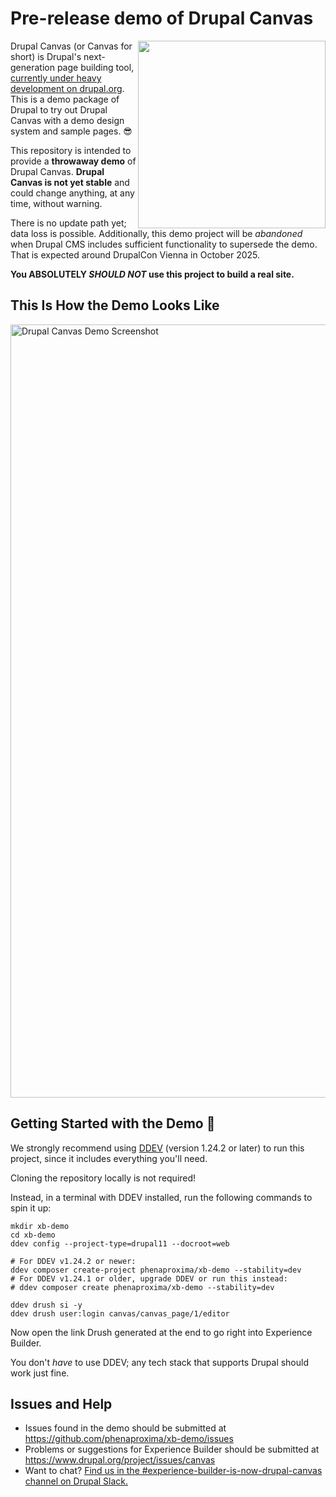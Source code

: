 # Pre-release demo of Drupal Canvas

<img src="https://github.com/user-attachments/assets/c7c3283b-2580-4434-8cce-771cb02aa1f7" width="300" align="right" />

Drupal Canvas (or Canvas for short) is Drupal's next-generation page building tool, [currently under heavy development on drupal.org](https://www.drupal.org/project/canvas). This is a demo package of Drupal to try out Drupal Canvas with a demo design system and sample pages. 😎

This repository is intended to provide a **throwaway demo** of Drupal Canvas. **Drupal Canvas is not yet stable** and could change anything, at any time, without warning. 

There is no update path yet; data loss is possible. Additionally, this demo project will be _abandoned_ when Drupal CMS includes sufficient functionality to supersede the demo. That is expected around DrupalCon Vienna in October 2025. 

**You ABSOLUTELY _SHOULD NOT_ use this project to build a real site.**

## This Is How the Demo Looks Like

<img width="1912" height="1237" alt="Drupal Canvas Demo Screenshot" src="https://github.com/user-attachments/assets/560cfd6a-3427-4afd-aeb0-d9c6fea0cd5e" />

## Getting Started with the Demo 🚀

We strongly recommend using [DDEV](https://ddev.com/get-started/) (version 1.24.2 or later) to run this project, since it includes everything you'll need.

Cloning the repository locally is not required!

Instead, in a terminal with DDEV installed, run the following commands to spin it up:

```shell
mkdir xb-demo
cd xb-demo
ddev config --project-type=drupal11 --docroot=web

# For DDEV v1.24.2 or newer:
ddev composer create-project phenaproxima/xb-demo --stability=dev
# For DDEV v1.24.1 or older, upgrade DDEV or run this instead:
# ddev composer create phenaproxima/xb-demo --stability=dev

ddev drush si -y
ddev drush user:login canvas/canvas_page/1/editor
```

Now open the link Drush generated at the end to go right into Experience Builder.

You don't _have_ to use DDEV; any tech stack that supports Drupal should work just fine.

## Issues and Help

- Issues found in the demo should be submitted at https://github.com/phenaproxima/xb-demo/issues
- Problems or suggestions for Experience Builder should be submitted at https://www.drupal.org/project/issues/canvas
- Want to chat? [Find us in the #experience-builder-is-now-drupal-canvas channel on Drupal Slack.](https://drupal.slack.com/archives/C072JMEPUS1)
